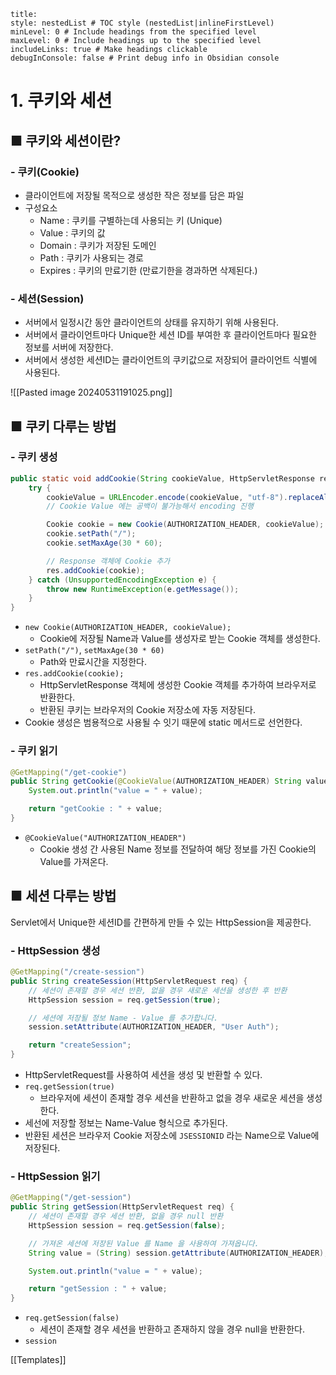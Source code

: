 ```table-of-contents
title: 
style: nestedList # TOC style (nestedList|inlineFirstLevel)
minLevel: 0 # Include headings from the specified level
maxLevel: 0 # Include headings up to the specified level
includeLinks: true # Make headings clickable
debugInConsole: false # Print debug info in Obsidian console
```

# 1. 쿠키와 세션
## ■ 쿠키와 세션이란?

### - 쿠키(Cookie)
- 클라이언트에 저장될 목적으로 생성한 작은 정보를 담은 파일
- 구성요소
	- Name : 쿠키를 구별하는데 사용되는 키 (Unique)
	- Value : 쿠키의 값
	- Domain : 쿠키가 저장된 도메인
	- Path : 쿠키가 사용되는 경로
	- Expires : 쿠키의 만료기한 (만료기한을 경과하면 삭제된다.)

### - 세션(Session)
- 서버에서 일정시간 동안 클라이언트의 상태를 유지하기 위해 사용된다.
- 서버에서 클라이언트마다 Unique한 세션 ID를 부여한 후 클라이언트마다 필요한 정보를 서버에 저장한다.
- 서버에서 생성한 세션ID는 클라이언트의 쿠키값으로 저장되어 클라이언트 식별에 사용된다.

![[Pasted image 20240531191025.png]]

## ■ 쿠키 다루는 방법
### - 쿠키 생성
``` java
public static void addCookie(String cookieValue, HttpServletResponse res) {
    try {
        cookieValue = URLEncoder.encode(cookieValue, "utf-8").replaceAll("\\+", "%20"); 
	    // Cookie Value 에는 공백이 불가능해서 encoding 진행

        Cookie cookie = new Cookie(AUTHORIZATION_HEADER, cookieValue); // Name-Value
        cookie.setPath("/");
        cookie.setMaxAge(30 * 60);

        // Response 객체에 Cookie 추가
        res.addCookie(cookie);
    } catch (UnsupportedEncodingException e) {
        throw new RuntimeException(e.getMessage());
    }
}
```
- `new Cookie(AUTHORIZATION_HEADER, cookieValue);`
	- Cookie에 저장될 Name과 Value를 생성자로 받는 Cookie 객체를 생성한다.
- `setPath("/")`, `setMaxAge(30 * 60)`
	- Path와 만료시간을 지정한다.
- `res.addCookie(cookie);`
	- HttpServletResponse 객체에 생성한 Cookie 객체를 추가하여 브라우저로 반환한다.
	- 반환된 쿠키는 브라우저의 Cookie 저장소에 자동 저장된다.
- Cookie 생성은 범용적으로 사용될 수 잇기 때문에 static 메서드로 선언한다.

### - 쿠키 읽기
``` java
@GetMapping("/get-cookie")
public String getCookie(@CookieValue(AUTHORIZATION_HEADER) String value) {
    System.out.println("value = " + value);

    return "getCookie : " + value;
}
```
- `@CookieValue("AUTHORIZATION_HEADER")`
	- Cookie 생성 간 사용된 Name 정보를 전달하여 해당 정보를 가진 Cookie의 Value를 가져온다.

## ■ 세션 다루는 방법

Servlet에서 Unique한 세션ID를 간편하게 만들 수 있는 HttpSession을 제공한다.
### - HttpSession 생성
``` java
@GetMapping("/create-session")
public String createSession(HttpServletRequest req) {
    // 세션이 존재할 경우 세션 반환, 없을 경우 새로운 세션을 생성한 후 반환
    HttpSession session = req.getSession(true);

    // 세션에 저장될 정보 Name - Value 를 추가합니다.
    session.setAttribute(AUTHORIZATION_HEADER, "User Auth");

    return "createSession";
}
```
- HttpServletRequest를 사용하여 세션을 생성 및 반환할 수 있다.
- `req.getSession(true)`
	- 브라우저에 세션이 존재할 경우 세션을 반환하고 없을 경우 새로운 세션을 생성한다.
- 세선에 저장할 정보는 Name-Value 형식으로 추가된다.
- 반환된 세션은 브라우저 Cookie 저장소에 `JSESSIONID` 라는 Name으로 Value에 저장된다.

### - HttpSession 읽기
``` java
@GetMapping("/get-session")
public String getSession(HttpServletRequest req) {
    // 세션이 존재할 경우 세션 반환, 없을 경우 null 반환
    HttpSession session = req.getSession(false);

	// 가져온 세션에 저장된 Value 를 Name 을 사용하여 가져옵니다.
    String value = (String) session.getAttribute(AUTHORIZATION_HEADER);

    System.out.println("value = " + value);

    return "getSession : " + value;
}
```
- `req.getSession(false)`
	- 세션이 존재할 경우 세션을 반환하고 존재하지 않을 경우 null을 반환한다.
- `session`



[[Templates]]
